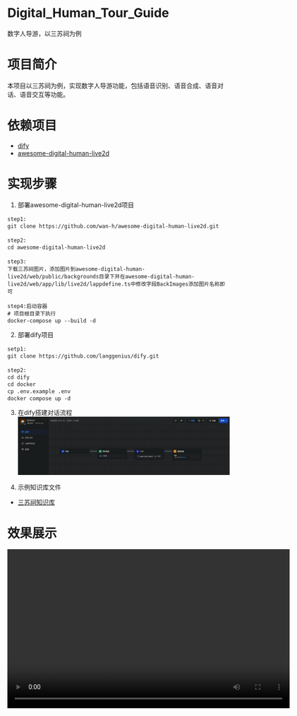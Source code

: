 # Digital_Human_Tour_Guide
数字人导游，以三苏祠为例

# 项目简介
本项目以三苏祠为例，实现数字人导游功能，包括语音识别、语音合成、语音对话、语音交互等功能。

# 依赖项目
- [dify](https://github.com/langgenius/dify)
- [awesome-digital-human-live2d](https://github.com/wan-h/awesome-digital-human-live2d)

# 实现步骤
1. 部署awesome-digital-human-live2d项目
```
step1:
git clone https://github.com/wan-h/awesome-digital-human-live2d.git

step2:
cd awesome-digital-human-live2d

step3:
下载三苏祠图片，添加图片到awesome-digital-human-live2d/web/public/backgrounds目录下并在awesome-digital-human-live2d/web/app/lib/live2d/lappdefine.ts中修改字段BackImages添加图片名称即可

step4:启动容器
# 项目根目录下执行
docker-compose up --build -d
```

2. 部署dify项目
```shell
setp1:
git clone https://github.com/langgenius/dify.git

step2:
cd dify
cd docker
cp .env.example .env
docker compose up -d
```

3. 在dify搭建对话流程
![dify流程图](./assets/dify.png)

4. 示例知识库文件
- [三苏祠知识库](./assets/三苏祠.docx)

# 效果展示
<video width="640" height="360" controls>
  <source src="./assets/demo.mp4" type="video/mp4">
</video>